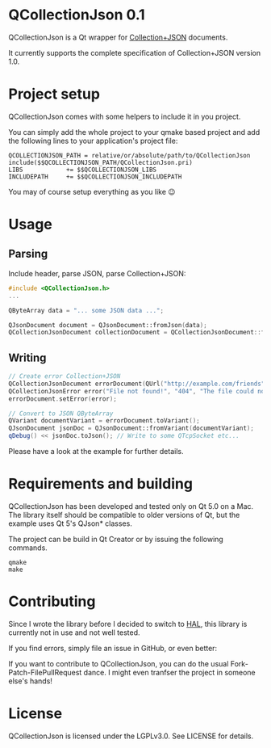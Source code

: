 QCollectionJson 0.1
===================

QCollectionJson is a Qt wrapper for [Collection+JSON](http://amundsen.com/media-types/collection/) documents.

It currently supports the complete specification of Collection+JSON version 1.0.


Project setup
=============

QCollectionJson comes with some helpers to include it in you project.

You can simply add the whole project to your qmake based project and add the following lines to your application's project file:

````
QCOLLECTIONJSON_PATH = relative/or/absolute/path/to/QCollectionJson
include($$QCOLLECTIONJSON_PATH/QCollectionJson.pri)
LIBS            += $$QCOLLECTIONJSON_LIBS
INCLUDEPATH     += $$QCOLLECTIONJSON_INCLUDEPATH
`````

You may of course setup everything as you like :wink:


Usage
=====

Parsing
-------

Include header, parse JSON, parse Collection+JSON:

```` C++
#include <QCollectionJson.h>
...

QByteArray data = "... some JSON data ...";

QJsonDocument document = QJsonDocument::fromJson(data);
QCollectionJsonDocument collectionDocument = QCollectionJsonDocument::fromQVariant(document.toVariant().toMap());
````

Writing
-------
```` C++
// Create error Collection+JSON
QCollectionJsonDocument errorDocument(QUrl("http://example.com/friends"));
QCollectionJsonError error("File not found!", "404", "The file could not be found.");
errorDocument.setError(error);

// Convert to JSON QByteArray
QVariant documentVariant = errorDocument.toVariant();
QJsonDocument jsonDoc = QJsonDocument::fromVariant(documentVariant);
qDebug() << jsonDoc.toJson(); // Write to some QTcpSocket etc...
````

Please have a look at the example for further details.


Requirements and building
=========================

QCollectionJson has been developed and tested only on Qt 5.0 on a Mac. The library itself should be compatible to older versions of Qt, but the example uses Qt 5's QJson* classes.

The project can be build in Qt Creator or by issuing the following commands.

````
qmake
make
````

Contributing
============

Since I wrote the library before I decided to switch to [HAL](http://stateless.co/hal_specification.html), this library is currently not in use and not well tested.

If you find errors, simply file an issue in GitHub, or even better:

If you want to contribute to QCollectionJson, you can do the usual Fork-Patch-FilePullRequest dance. I might even tranfser the project in someone else's hands!


License
=======

QCollectionJson is licensed under the LGPLv3.0. See LICENSE for details.
